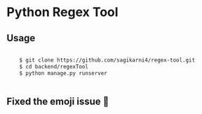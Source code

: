 Python Regex Tool
============================

Usage
----------
``` bash

    $ git clone https://github.com/sagikarni4/regex-tool.git
    $ cd backend/regexTool
    $ python manage.py runserver
    
 ```

Fixed the emoji issue 🥳
----------
